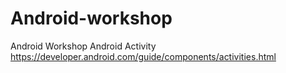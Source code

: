 # Android-workshop

Android Workshop
Android Activity https://developer.android.com/guide/components/activities.html
